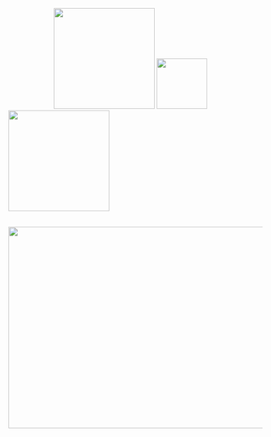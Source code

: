 
 <image   style="margin-left:90px; height:200px;width:200px;" src="yo.gif"> <image style=" height:100px;width:100px; " src="doggy.gif"><image  style=" height:200px;width:200px;"  src="luffy2.gif">  


 <br>
    <image style=" height:400px;margin:0;width:1000px" src="giphy.gif"> 



